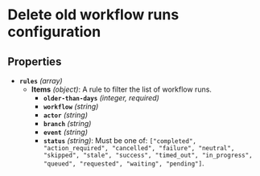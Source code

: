 # Delete old workflow runs configuration

## Properties

- <a id="properties/rules"></a>**`rules`** _(array)_
  - <a id="properties/rules/items"></a>**Items** _(object)_: A rule to filter the list of workflow runs.
    - <a id="properties/rules/items/properties/older-than-days"></a>**`older-than-days`** _(integer, required)_
    - <a id="properties/rules/items/properties/workflow"></a>**`workflow`** _(string)_
    - <a id="properties/rules/items/properties/actor"></a>**`actor`** _(string)_
    - <a id="properties/rules/items/properties/branch"></a>**`branch`** _(string)_
    - <a id="properties/rules/items/properties/event"></a>**`event`** _(string)_
    - <a id="properties/rules/items/properties/status"></a>**`status`** _(string)_: Must be one of: `["completed", "action_required", "cancelled", "failure", "neutral", "skipped", "stale", "success", "timed_out", "in_progress", "queued", "requested", "waiting", "pending"]`.
